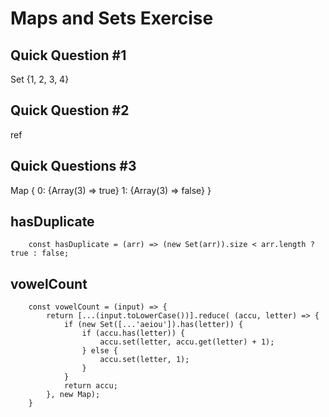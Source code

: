 # Maps and Sets Exercise

## Quick Question #1

Set {1, 2, 3, 4}

## Quick Question #2

ref

## Quick Questions #3

Map {
    0: {Array(3) => true}
    1: {Array(3) => false}
}

## hasDuplicate

        const hasDuplicate = (arr) => (new Set(arr)).size < arr.length ? true : false;

## vowelCount

        const vowelCount = (input) => {
            return [...(input.toLowerCase())].reduce( (accu, letter) => {
                if (new Set([...'aeiou']).has(letter)) {
                    if (accu.has(letter)) {
                        accu.set(letter, accu.get(letter) + 1);
                    } else {
                        accu.set(letter, 1);
                    }
                }
                return accu;
            }, new Map);
        }  
